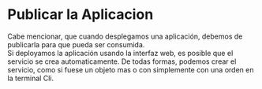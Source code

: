 # Publicar la Aplicacion

Cabe mencionar, que cuando desplegamos una aplicación, debemos de publicarla para que pueda ser consumida.  
Si deployamos la aplicación usando la interfaz web, es posible que el servicio se crea automaticamente. De todas formas, podemos crear el servicio, como si fuese un objeto mas o con simplemente con una orden en la terminal Cli.  
